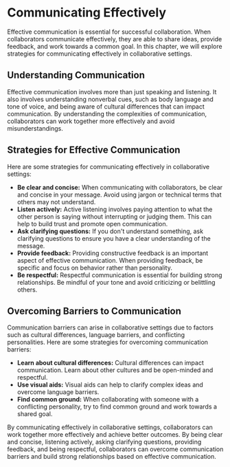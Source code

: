 Communicating Effectively
==========================================================================

Effective communication is essential for successful collaboration. When collaborators communicate effectively, they are able to share ideas, provide feedback, and work towards a common goal. In this chapter, we will explore strategies for communicating effectively in collaborative settings.

Understanding Communication
---------------------------

Effective communication involves more than just speaking and listening. It also involves understanding nonverbal cues, such as body language and tone of voice, and being aware of cultural differences that can impact communication. By understanding the complexities of communication, collaborators can work together more effectively and avoid misunderstandings.

Strategies for Effective Communication
--------------------------------------

Here are some strategies for communicating effectively in collaborative settings:

* **Be clear and concise:** When communicating with collaborators, be clear and concise in your message. Avoid using jargon or technical terms that others may not understand.
* **Listen actively:** Active listening involves paying attention to what the other person is saying without interrupting or judging them. This can help to build trust and promote open communication.
* **Ask clarifying questions:** If you don't understand something, ask clarifying questions to ensure you have a clear understanding of the message.
* **Provide feedback:** Providing constructive feedback is an important aspect of effective communication. When providing feedback, be specific and focus on behavior rather than personality.
* **Be respectful:** Respectful communication is essential for building strong relationships. Be mindful of your tone and avoid criticizing or belittling others.

Overcoming Barriers to Communication
------------------------------------

Communication barriers can arise in collaborative settings due to factors such as cultural differences, language barriers, and conflicting personalities. Here are some strategies for overcoming communication barriers:

* **Learn about cultural differences:** Cultural differences can impact communication. Learn about other cultures and be open-minded and respectful.
* **Use visual aids:** Visual aids can help to clarify complex ideas and overcome language barriers.
* **Find common ground:** When collaborating with someone with a conflicting personality, try to find common ground and work towards a shared goal.

By communicating effectively in collaborative settings, collaborators can work together more effectively and achieve better outcomes. By being clear and concise, listening actively, asking clarifying questions, providing feedback, and being respectful, collaborators can overcome communication barriers and build strong relationships based on effective communication.
